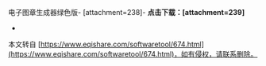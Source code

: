  电子图章生成器绿色版-
\[attachment=238\]-
**点击下载：\[attachment=239\]**

-

本文转自 [https://www.eqishare.com/softwaretool/674.html](https://www.eqishare.com/softwaretool/674.html)，如有侵权，请联系删除。